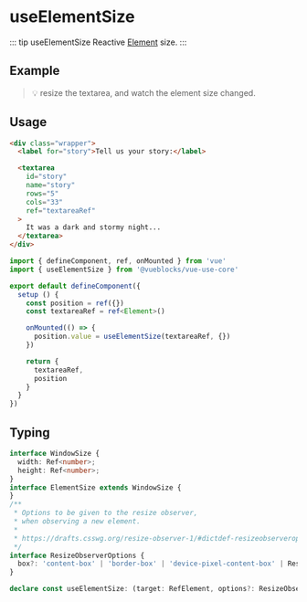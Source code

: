 # useElementSize

::: tip useElementSize
Reactive [Element](https://developer.mozilla.org/en-US/docs/Web/API/Element) size.
:::

## Example

> 💡 resize the textarea, and watch the element size changed.

<ClientOnly>
  <UseElementSizeDemo />
</ClientOnly>

## Usage

```html
<div class="wrapper">
  <label for="story">Tell us your story:</label>

  <textarea
    id="story"
    name="story"
    rows="5"
    cols="33"
    ref="textareaRef"
  >
    It was a dark and stormy night...
  </textarea>
</div>
```

```ts
import { defineComponent, ref, onMounted } from 'vue'
import { useElementSize } from '@vueblocks/vue-use-core'

export default defineComponent({
  setup () {
    const position = ref({})
    const textareaRef = ref<Element>()

    onMounted(() => {
      position.value = useElementSize(textareaRef, {})
    })

    return {
      textareaRef,
      position
    }
  }
})
```

## Typing

```ts
interface WindowSize {
  width: Ref<number>;
  height: Ref<number>;
}
interface ElementSize extends WindowSize {
}
/**
 * Options to be given to the resize observer,
 * when observing a new element.
 *
 * https://drafts.csswg.org/resize-observer-1/#dictdef-resizeobserveroptions
 */
interface ResizeObserverOptions {
  box?: 'content-box' | 'border-box' | 'device-pixel-content-box' | ResizeObserverBoxOptions;
}

declare const useElementSize: (target: RefElement, options?: ResizeObserverOptions) => ElementSize;
```
